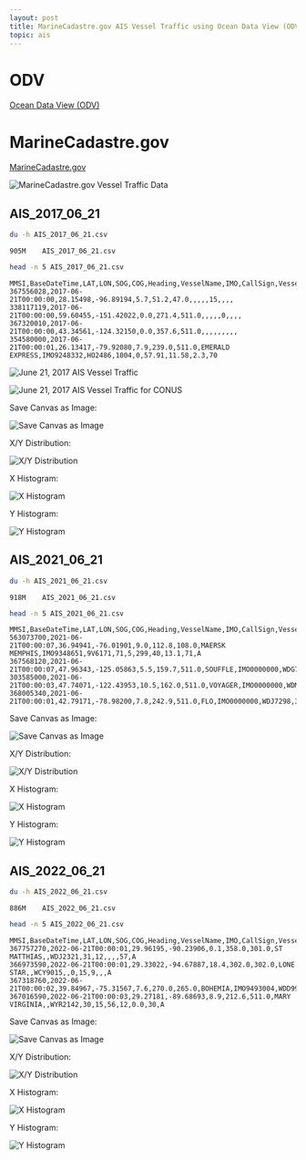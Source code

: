 ```yaml
---
layout: post
title: MarineCadastre.gov AIS Vessel Traffic using Ocean Data View (ODV)
topic: ais
---
```


# ODV

[Ocean Data View (ODV)](https://odv.awi.de/)

# MarineCadastre.gov

[MarineCadastre.gov](https://marinecadastre.gov/)

![MarineCadastre.gov Vessel Traffic Data](/images/ODV/MarineCadastre-gov-Vessel-Traffic-Data.png)

## AIS_2017_06_21

```bash
du -h AIS_2017_06_21.csv
```

```
905M    AIS_2017_06_21.csv
```

```bash
head -n 5 AIS_2017_06_21.csv
```

```
MMSI,BaseDateTime,LAT,LON,SOG,COG,Heading,VesselName,IMO,CallSign,VesselType,Status,Length,Width,Draft,Cargo
367556028,2017-06-21T00:00:00,28.15498,-96.89194,5.7,51.2,47.0,,,,,15,,,,
338117119,2017-06-21T00:00:00,59.60455,-151.42022,0.0,271.4,511.0,,,,,0,,,,
367320010,2017-06-21T00:00:00,43.34561,-124.32150,0.0,357.6,511.0,,,,,,,,,
354580000,2017-06-21T00:00:01,26.13417,-79.92080,7.9,239.0,511.0,EMERALD EXPRESS,IMO9248332,HO2486,1004,0,57.91,11.58,2.3,70
```

![June 21, 2017 AIS Vessel Traffic](/images/ODV/AIS_2017_06_21_ODV.png)

![June 21, 2017 AIS Vessel Traffic for CONUS](/images/ODV/AIS_2017_06_21_ODV_CONUS.png)

Save Canvas as Image:

![Save Canvas as Image](/images/ODV/AIS_2017_06_21_Canvas.png)

X/Y Distribution:

![X/Y Distribution](/images/ODV/AIS_2017_06_21_XY_distribution.png)

X Histogram:

![X Histogram](/images/ODV/AIS_2017_06_21_X_Histogram.png)

Y Histogram:

![Y Histogram](/images/ODV/AIS_2017_06_21_Y_Histogram.png)

## AIS_2021_06_21

```bash
du -h AIS_2021_06_21.csv
```

```
918M    AIS_2021_06_21.csv
```

```bash
head -n 5 AIS_2021_06_21.csv
```

```
MMSI,BaseDateTime,LAT,LON,SOG,COG,Heading,VesselName,IMO,CallSign,VesselType,Status,Length,Width,Draft,Cargo,TransceiverClass
563073700,2021-06-21T00:00:07,36.94941,-76.01901,9.0,112.8,108.0,MAERSK MEMPHIS,IMO9348651,9V6171,71,5,299,40,13.1,71,A
367568120,2021-06-21T00:00:07,47.96343,-125.05863,5.5,159.7,511.0,SOUFFLE,IMO0000000,WDG7519,36,,10,3,,,B
303585000,2021-06-21T00:00:03,47.74071,-122.43953,10.5,162.0,511.0,VOYAGER,IMO0000000,WDM2014,37,,28,7,,,B
368005340,2021-06-21T00:00:01,42.79171,-78.98200,7.8,242.9,511.0,FLO,IMO0000000,WDJ7298,36,,13,6,,,B
```

Save Canvas as Image:

![Save Canvas as Image](/images/ODV/AIS_2021_06_21_Canvas.png)

X/Y Distribution:

![X/Y Distribution](/images/ODV/AIS_2021_06_21_XY_distribution.png)

X Histogram:

![X Histogram](/images/ODV/AIS_2021_06_21_X_Histogram.png)

Y Histogram:

![Y Histogram](/images/ODV/AIS_2021_06_21_Y_Histogram.png)

## AIS_2022_06_21

```bash
du -h AIS_2022_06_21.csv
```

```
886M    AIS_2022_06_21.csv
```

```bash
head -n 5 AIS_2022_06_21.csv
```

```
MMSI,BaseDateTime,LAT,LON,SOG,COG,Heading,VesselName,IMO,CallSign,VesselType,Status,Length,Width,Draft,Cargo,TransceiverClass
367757270,2022-06-21T00:00:01,29.96195,-90.23906,0.1,358.0,301.0,ST MATTHIAS,,WDJ2321,31,12,,,,57,A
366973590,2022-06-21T00:00:01,29.33022,-94.67887,18.4,302.0,302.0,LONE STAR,,WCY9015,,0,15,9,,,A
367318760,2022-06-21T00:00:02,39.84967,-75.31567,7.6,270.0,265.0,BOHEMIA,IMO9493004,WDD9977,31,0,30,10,4.0,32,A
367016590,2022-06-21T00:00:03,29.27181,-89.68693,8.9,212.6,511.0,MARY VIRGINIA,,WYR2142,30,15,56,12,0.0,30,A
```

Save Canvas as Image:

![Save Canvas as Image](/images/ODV/AIS_2022_06_21_Canvas.png)

X/Y Distribution:

![X/Y Distribution](/images/ODV/AIS_2022_06_21_XY_distribution.png)

X Histogram:

![X Histogram](/images/ODV/AIS_2022_06_21_X_Histogram.png)

Y Histogram:

![Y Histogram](/images/ODV/AIS_2022_06_21_Y_Histogram.png)